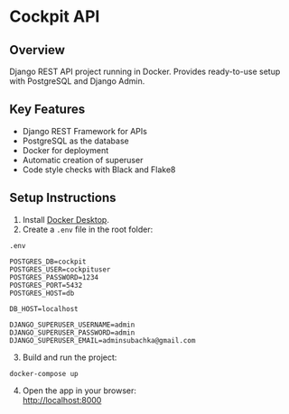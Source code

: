 # Cockpit API

## Overview
Django REST API project running in Docker. Provides ready-to-use setup with PostgreSQL and Django Admin.

## Key Features
- Django REST Framework for APIs
- PostgreSQL as the database
- Docker for deployment
- Automatic creation of superuser
- Code style checks with Black and Flake8

## Setup Instructions

1. Install [Docker Desktop](https://www.docker.com/products/docker-desktop/).
2. Create a `.env` file in the root folder:



`.env`
~~~
POSTGRES_DB=cockpit
POSTGRES_USER=cockpituser
POSTGRES_PASSWORD=1234
POSTGRES_PORT=5432
POSTGRES_HOST=db

DB_HOST=localhost

DJANGO_SUPERUSER_USERNAME=admin
DJANGO_SUPERUSER_PASSWORD=admin
DJANGO_SUPERUSER_EMAIL=adminsubachka@gmail.com
~~~

3. Build and run the project:

~~~
docker-compose up
~~~
4. Open the app in your browser:  
[http://localhost:8000](http://localhost:8000)

